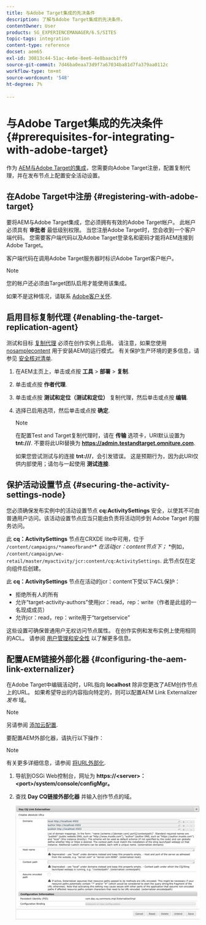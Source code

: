 ```yaml
---
title: 与Adobe Target集成的先决条件
description: 了解与Adobe Target集成的先决条件。
contentOwner: User
products: SG_EXPERIENCEMANAGER/6.5/SITES
topic-tags: integration
content-type: reference
docset: aem65
exl-id: 30813c44-51ac-4e6e-8ee6-4e8baacb1ff9
source-git-commit: 7d46ba0eaa73d9f7a67034ba81d7fa379aa0112c
workflow-type: tm+mt
source-wordcount: '548'
ht-degree: 7%

---
```


# 与Adobe Target集成的先决条件{#prerequisites-for-integrating-with-adobe-target}

作为 [AEM与Adobe Target的集成](/help/sites-administering/target.md)，您需要向Adobe Target注册，配置复制代理，并在发布节点上配置安全活动设置。

## 在Adobe Target中注册 {#registering-with-adobe-target}

要将AEM与Adobe Target集成，您必须拥有有效的Adobe Target帐户。 此帐户必须具有 **审批者** 最低级别权限。 当您注册Adobe Target时，您会收到一个客户端代码。 您需要客户端代码以及Adobe Target登录名和密码才能将AEM连接到Adobe Target。

客户端代码在调用Adobe Target服务器时标识Adobe Target客户帐户。

>[!NOTE]
>
>您的帐户还必须由Target团队启用才能使用该集成。
>
>如果不是这种情况，请联系 [Adobe客户关怀](https://experienceleague.adobe.com/docs/target/using/cmp-resources-and-contact-information.html).

## 启用目标复制代理 {#enabling-the-target-replication-agent}

测试和目标 [复制代理](/help/sites-deploying/replication.md) 必须在创作实例上启用。 请注意，如果您使用 [nosamplecontent](/help/sites-deploying/configure-runmodes.md#using-samplecontent-and-nosamplecontent) 用于安装AEM的运行模式。 有关保护生产环境的更多信息，请参见 [安全核对清单](/help/sites-administering/security-checklist.md).

1. 在AEM主页上，单击或点按 **工具** > **部署** > **复制**.
1. 单击或点按 **作者代理**.
1. 单击或点按 **测试和定位（测试和定位）** 复制代理，然后单击或点按 **编辑**.
1. 选择已启用选项，然后单击或点按 **确定**.

   >[!NOTE]
   >
   >在配置Test and Target复制代理时，请在 **传输** 选项卡，URI默认设置为 **tnt:///**. 不要将此URI替换为 **https://admin.testandtarget.omniture.com**.
   >
   >如果您尝试测试与的连接 **tnt:///**，会引发错误。 这是预期行为，因为此URI仅供内部使用；请勿与一起使用 **测试连接**.

## 保护活动设置节点 {#securing-the-activity-settings-node}

您必须确保发布实例中的活动设置节点 **cq:ActivitySettings** 安全，以使其不可由普通用户访问。该活动设置节点应当只能由负责将活动同步到 Adobe Target 的服务访问。

此 **cq：ActivitySettings** 节点在CRXDE lite中可用，位于 `/content/campaigns/*nameofbrand*`* *在活动jcr：content节点下；* *例如， `/content/campaign/we-retail/master/myactivity/jcr:content/cq:ActivitySettings`. 此节点仅在定向组件后创建。

此 **cq：ActivitySettings** 节点在活动的jcr：content下受以下ACL保护：

* 拒绝所有人的所有
* 允许“target-activity-authors”使用jcr：read，rep：write（作者是此组的一名现成成员）
* 允许jcr：read，rep：write用于“targetservice”

这些设置可确保普通用户无权访问节点属性。 在创作实例和发布实例上使用相同的ACL。 请参阅 [用户管理和安全性](/help/sites-administering/security.md) 以了解更多信息。

## 配置AEM链接外部化器 {#configuring-the-aem-link-externalizer}

在Adobe Target中编辑活动时，URL指向 **localhost** 除非您更改了AEM创作节点上的URL。 如果希望导出的内容指向特定的，则可以配置AEM Link Externalizer *发布* 域。

>[!NOTE]
>
>另请参阅 [添加云配置](/help/sites-administering/experience-fragments-target.md#add-the-cloud-configuration).

要配置AEM外部化器，请执行以下操作：

>[!NOTE]
>
>有关更多详细信息，请参阅 [将URL外部化](/help/sites-developing/externalizer.md).

1. 导航到OSGi Web控制台，网址为 **https://&lt;server>：&lt;port>/system/console/configMgr。**
1. 查找 **Day CQ链接外部化器** 并输入创作节点的域。

   ![Day CQ链接外部化器](assets/aem-externalizer-01.png)
